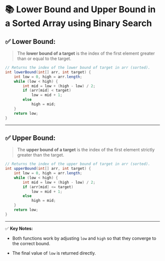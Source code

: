 # 📚 Lower Bound and Upper Bound in a Sorted Array using Binary Search 


## ✅ Lower Bound:

> The **lower bound of a target** is the index of the first element greater than or equal to the target.

```java
// Returns the index of the lower bound of target in arr (sorted).
int lowerBound(int[] arr, int target) {
    int low = 0, high = arr.length;
    while (low < high) {
        int mid = low + (high - low) / 2;
        if (arr[mid] < target)
            low = mid + 1;
        else
            high = mid;
    }
    return low;
}

```

----------

## ✅ Upper Bound:

> The **upper bound of a target** is the index of the first element strictly greater than the target.

```java
// Returns the index of the upper bound of target in arr (sorted).
int upperBound(int[] arr, int target) {
    int low = 0, high = arr.length;
    while (low < high) {
        int mid = low + (high - low) / 2;
        if (arr[mid] <= target)
            low = mid + 1;
        else
            high = mid;
    }
    return low;
}

```

----------

✅ **Key Notes:**

-   Both functions work by adjusting `low` and `high` so that they converge to the correct bound.
    
-   The final value of `low` is returned directly.
    

